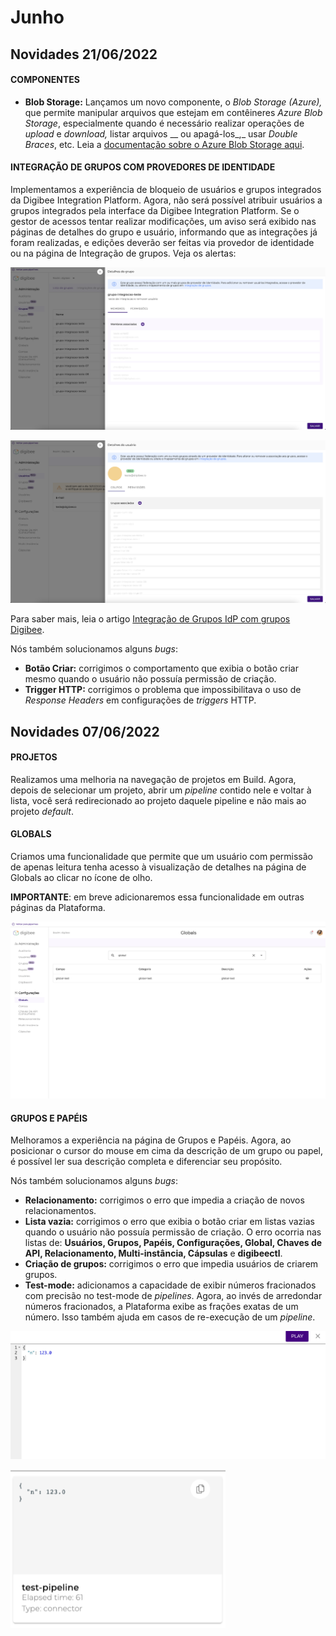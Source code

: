 # Junho

## Novidades 21/06/2022

#### **COMPONENTES** <a href="#h_79a80e4fc2" id="h_79a80e4fc2"></a>

* **Blob Storage:** Lançamos um novo componente, o _Blob Storage (Azure),_ que permite manipular arquivos que estejam em contêineres _Azure Blob Storage_, especialmente quando é necessário realizar operações de _upload_ e _download,_ listar arquivos __ ou apagá-los_,_ usar _Double Braces_, etc. Leia a [documentação sobre o Azure Blob Storage aqui](../../components/file-storage/azure-blob-storage.md).

#### **INTEGRAÇÃO DE GRUPOS COM PROVEDORES DE IDENTIDADE** <a href="#h_87c2a5f031" id="h_87c2a5f031"></a>

Implementamos a experiência de bloqueio de usuários e grupos integrados da Digibee Integration Platform. Agora, não será possível atribuir usuários a grupos integrados pela interface da Digibee Integration Platform. Se o gestor de acessos tentar realizar modificações, um aviso será exibido nas páginas de detalhes do grupo e usuário, informando que as integrações já foram realizadas, e edições deverão ser feitas via provedor de identidade ou na página de Integração de grupos. Veja os alertas:

![](<../../.gitbook/assets/im1 (1).png>)

![](../../.gitbook/assets/im2.png)

Para saber mais, leia o artigo [Integração de Grupos IdP com grupos Digibee](../../administration/integracao-de-provedor-de-identidades/integracao-dos-grupos-idp-com-grupos-digibee.md).



Nós também solucionamos alguns _bugs_:

* **Botão Criar:** corrigimos o comportamento que exibia o botão criar mesmo quando o usuário não possuía permissão de criação.
* **Trigger HTTP:** corrigimos o problema que impossibilitava o uso de _Response Headers_ em configurações de _triggers_ HTTP.

## Novidades 07/06/2022

#### **PROJETOS** <a href="#h_e6d99ea7bc" id="h_e6d99ea7bc"></a>

Realizamos uma melhoria na navegação de projetos em Build. Agora, depois de selecionar um projeto, abrir um _pipeline_ contido nele e voltar à lista, você será redirecionado ao projeto daquele pipeline e não mais ao projeto _default_.

#### **GLOBALS** <a href="#h_522b038648" id="h_522b038648"></a>

Criamos uma funcionalidade que permite que um usuário com permissão de apenas leitura tenha acesso à visualização de detalhes na página de Globals ao clicar no ícone de olho.

**IMPORTANTE**: em breve adicionaremos essa funcionalidade em outras páginas da Plataforma.

![](../../.gitbook/assets/img.png)

#### **GRUPOS E PAPÉIS** <a href="#h_0c6c2edf8a" id="h_0c6c2edf8a"></a>

Melhoramos a experiência na página de Grupos e Papéis. Agora, ao posicionar o cursor do mouse em cima da descrição de um grupo ou papel, é possível ler sua descrição completa e diferenciar seu propósito.



Nós também solucionamos alguns _bugs_:

* **Relacionamento:** corrigimos o erro que impedia a criação de novos relacionamentos.
* **Lista vazia:** corrigimos o erro que exibia o botão criar em listas vazias quando o usuário não possuía permissão de criação. O erro ocorria nas listas de: **Usuários, Grupos, Papéis, Configurações, Global, Chaves de API, Relacionamento, Multi-instância, Cápsulas** e **digibeectl**.
* **Criação de grupos:** corrigimos o erro que impedia usuários de criarem grupos.
* **Test-mode:** adicionamos a capacidade de exibir números fracionados com precisão no test-mode de _pipelines_. Agora, ao invés de arredondar números fracionados, a Plataforma exibe as frações exatas de um número. Isso também ajuda em casos de re-execução de um _pipeline_.

![](../../.gitbook/assets/imgg2.png)

![](../../.gitbook/assets/imgg3.png)
